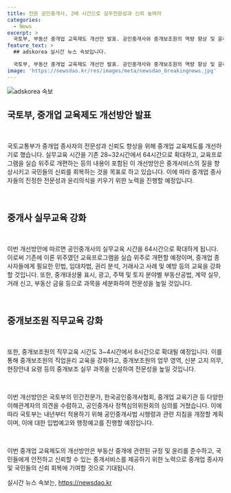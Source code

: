 ```yaml
---
title: 전문 공인중개사, 2배 시간으로 실무전문성과 신뢰 높여라
categories:
  - News
excerpt: >
  국토부, 부동산 중개업 교육제도 개선안 발표. 공인중개사와 중개보조원의 역량 향상 및 윤리 교육 강화를 통해 중개서비스 품질 향상 및 국민 신뢰 회복 목표. 공인중개사 실무교육 64시간으로 확대, 교육프로그램 실습 중심 개편 예정. 중개보조원 직무교육 시간도 8시간으로 확대 및 직업윤리 교육 강화. 향후 적용을 위한 법령 개정 및 의견 수렴 진행 중. (출처: 정책브리핑)
feature_text: >
  ## adskorea 실시간 뉴스 속보입니다.

  국토부, 부동산 중개업 교육제도 개선안 발표. 공인중개사와 중개보조원의 역량 향상 및 윤리 교육 강화를 통해 중개서비스 품질 향상 및 국민 신뢰 회복 목표. 공인중개사 실무교육 64시간으로 확대, 교육프로그램 실습 중심 개편 예정. 중개보조원 직무교육 시간도 8시간으로 확대 및 직업윤리 교육 강화. 향후 적용을 위한 법령 개정 및 의견 수렴 진행 중. (출처: 정책브리핑)
image: 'https://newsdao.kr/res/images/meta/newsdao_breakingnews.jpg'
---
```


<p><img src="https://newsdao.kr/res/images/meta/newsdao_breakingnews.jpg" alt="adskorea 속보" /></p>

<h2>국토부, 중개업 교육제도 개선방안 발표</h2>

<p data-ke-size="size16">&nbsp;</p>

<p>국토교통부가 중개업 종사자의 전문성과 신뢰도 향상을 위해 중개업 교육제도를 개선하기로 했습니다. 실무교육 시간을 기존 28~32시간에서 64시간으로 확대하고, 교육프로그램을 실습 위주로 개편하는 등의 내용이 포함된 이 개선방안은 중개서비스의 질을 향상시키고 국민들의 신뢰를 회복하는 것을 목표로 하고 있습니다. 이에 따라 중개업 종사자들의 진정한 전문성과 윤리의식을 키우기 위한 노력을 진행할 예정입니다.</p>

<p data-ke-size="size16">&nbsp;</p>

<h2 data-ke-size="size26">중개사 실무교육 강화</h2>

<p data-ke-size="size16">&nbsp;</p>

<p>이번 개선방안에 따르면 공인중개사의 실무교육 시간을 64시간으로 확대하게 됩니다. 이로써 기존에 이론 위주였던 교육프로그램을 실습 위주로 개편할 예정이며, 중개업 종사자들에게 필요한 민법, 임대차법, 권리 분석, 거래사고 사례 및 예방 등의 교육을 강화할 것입니다. 또한, 중개대상물 표시, 광고, 주택 및 토지 분야별 부동산공법, 계약 실무, 거래 신고, 부동산 금융 등으로 과목을 세분화하여 전문성을 높일 것입니다.</p>

<p data-ke-size="size16">&nbsp;</p>

<h2 data-ke-size="size26">중개보조원 직무교육 강화</h2>

<p data-ke-size="size16">&nbsp;</p>

<p>또한, 중개보조원의 직무교육 시간도 3~4시간에서 8시간으로 확대될 예정입니다. 이를 통해 중개보조원의 직업윤리 교육을 강화하고, 중개보조원의 업무 영역, 신분 고지 의무, 현장안내 요령 등의 중개보조 실무 과목을 신설하여 전문성을 높일 것입니다.</p>

<p data-ke-size="size16">&nbsp;</p>

<p>이번 개선방안은 국토부의 민간전문가, 한국공인중개사협회, 중개업 교육기관 등 다양한 이해관계자의 의견을 수렴하고, 공인중개사 정책심의위원회의 심의를 거쳤습니다. 이에 따라 국토부는 내년부터 적용하기 위해 공인중개사법 시행령과 관련 지침을 개정할 계획이며, 이에 대한 입법예고와 행정예고를 진행할 예정입니다.</p>

<p data-ke-size="size16">&nbsp;</p>

<p>이번 중개업 교육제도의 개선방안은 부동산 중개에 관련된 규정 및 윤리를 준수하고, 국민들에게 안전하고 신뢰할 수 있는 중개서비스를 제공하기 위한 노력으로 중개업 종사자 및 국민들의 신뢰 회복에 기여할 것으로 기대됩니다.</p>
실시간 뉴스 속보는, <a href="https://newsdao.kr" rel="dofollow">https://newsdao.kr</a>



